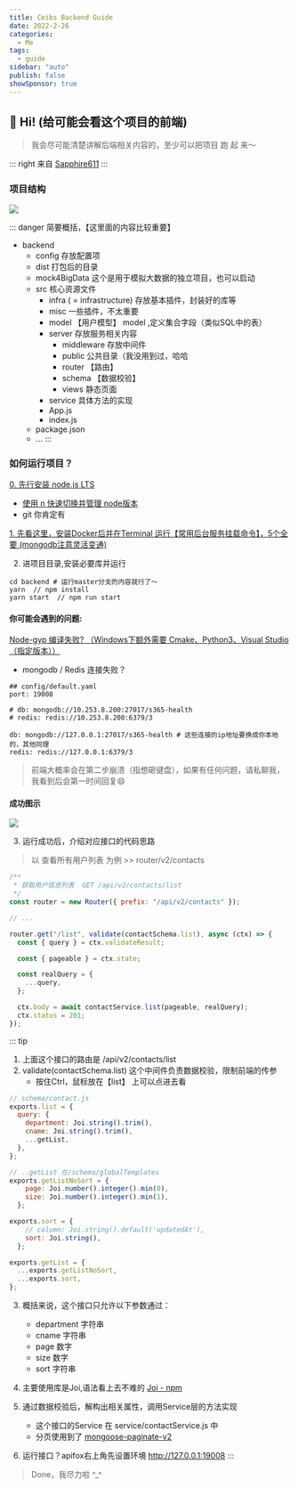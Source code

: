 ```yaml
---
title: Ceibs Backend Guide
date: 2022-2-26
categories:
  - Me
tags:
  - guide
sidebar: "auto"
publish: false
showSponsor: true
---
```


## 💬  Hi! (给可能会看这个项目的前端)  

> 我会尽可能清楚讲解后端相关内容的，至少可以把项目 跑 起 来～

::: right
来自 [Sapphire611](https://sapphire611.github.io)
:::

### 项目结构

<img style="border:2;" src="/img/ceibs-backend.png">

::: danger 简要概括，【这里面的内容比较重要】
- backend
  - config 存放配置项
  - dist 打包后的目录
  - mock4BigData 这个是用于模拟大数据的独立项目，也可以启动
  - src 核心资源文件
    - infra ( = infrastructure) 存放基本插件，封装好的库等
    - misc 一些插件，不太重要
    - model 【用户模型】 model ,定义集合字段（类似SQL中的表）
    - server 存放服务相关内容
      - middleware 存放中间件
      - public 公共目录（我没用到过，哈哈
      - router 【路由】
      - schema 【数据校验】
      - views 静态页面
    - service 具体方法的实现
    - App.js
    - index.js
  - package.json 
  - ...
:::

### 如何运行项目？

[0. 先行安装 node.js LTS](https://nodejs.org/en/)
- [使用 n 快速切换并管理 node版本](https://sapphire611.github.io/node/#n-%E6%AF%94-nvm-%E5%A5%BD%E7%94%A8)
- git 你肯定有

[1. 先看这里，安装Docker后并在Terminal 运行【常用后台服务挂载命令】，5个全要 (mongodb注意灵活变通)](https://sapphire611.github.io/docker/#%E5%B8%B8%E7%94%A8%E5%90%8E%E5%8F%B0%E6%9C%8D%E5%8A%A1%E6%8C%82%E8%BD%BD%E5%91%BD%E4%BB%A4)

2. 进项目目录,安装必要库并运行

```shell
cd backend # 运行master分支的内容就行了～
yarn  // npm install 
yarn start  // npm run start
```

#### 你可能会遇到的问题:
[Node-gyp 编译失败? （Windows下额外需要 Cmake、Python3、Visual Studio（指定版本））](https://sapphire611.github.io/node/#node-gyp-%E5%AE%89%E8%A3%85-windows-only)

- mongodb / Redis 连接失败？

```shell
## config/default.yaml
port: 19008

# db: mongodb://10.253.8.200:27017/s365-health
# redis: redis://10.253.8.200:6379/3

db: mongodb://127.0.0.1:27017/s365-health # 这些连接的ip地址要换成你本地的，其他同理
redis: redis://127.0.0.1:6379/3
```
> 前端大概率会在第二步崩溃（指想砸键盘），如果有任何问题，请私聊我，我看到后会第一时间回复😄

#### 成功图示

<img style="border:2;" src="/img/backend_Success.jpeg">

3. 运行成功后，介绍对应接口的代码思路

> 以 查看所有用户列表 为例  >> router/v2/contacts
> 
```js
/**
 * 获取用户信息列表  GET /api/v2/contacts/list
 */
const router = new Router({ prefix: "/api/v2/contacts" });

// ...

router.get("/list", validate(contactSchema.list), async (ctx) => {
  const { query } = ctx.validateResult;

  const { pageable } = ctx.state;

  const realQuery = {
    ...query,
  };

  ctx.body = await contactService.list(pageable, realQuery);
  ctx.status = 201;
});
```

::: tip
1. 上面这个接口的路由是 /api/v2/contacts/list
2. validate(contactSchema.list) 这个中间件负责数据校验，限制前端的传参
   - 按住Ctrl，鼠标放在【list】 上可以点进去看
```js
// schema/contact.js
exports.list = {
  query: {
    department: Joi.string().trim(),
    cname: Joi.string().trim(),
    ...getList,
  },
};
``` 

```js
// ..getList 在/schema/globalTemplates
exports.getListNoSort = {
    page: Joi.number().integer().min(0),
    size: Joi.number().integer().min(1),
  };

exports.sort = {
    // column: Joi.string().default('updatedAt'),
    sort: Joi.string(),
  };

exports.getList = {
  ...exports.getListNoSort,
  ...exports.sort,
};
```

3. 概括来说，这个接口只允许以下参数通过：
     - department 字符串
     - cname 字符串
     - page 数字
     - size 数字
     - sort 字符串
4. 主要使用库是Joi,语法看上去不难的 [Joi - npm](https://www.npmjs.com/package/joi/v/14.0.4)
5. 通过数据校验后，解构出相关属性，调用Service层的方法实现
   - 这个接口的Service 在 service/contactService.js 中
   - 分页使用到了 [mongoose-paginate-v2](https://www.npmjs.com/package/mongoose-paginate-v2)

6. 运行接口？apifox右上角先设置环境 http://127.0.0.1:19008
:::

> Done，我尽力啦 ^_^


